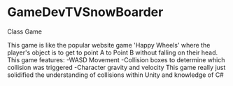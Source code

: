 # GameDevTVSnowBoarder
Class Game

This game is like the popular website game 'Happy Wheels' where the player's object is to get to point A to Point B without falling on their head.
This game features:
-WASD Movement
-Collision boxes to determine which collision was triggered
-Character gravity and velocity
This game really just solidified the understanding of collisions within Unity and knowledge of C#
